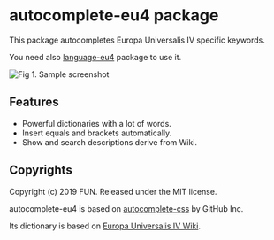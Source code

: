 # autocomplete-eu4 package

This package autocompletes Europa Universalis IV specific keywords.

You need also [language-eu4](https://github.com/oooFUNooo/language-eu4) package to use it.

![Fig 1. Sample screenshot](https://neo-event-horizon.com/wp-content/uploads/2019/03/autocomplete-eu4.png)

## Features

- Powerful dictionaries with a lot of words.
- Insert equals and brackets automatically.
- Show and search descriptions derive from Wiki.

## Copyrights

Copyright (c) 2019 FUN. Released under the MIT license.

autocomplete-eu4 is based on [autocomplete-css](https://github.com/atom/autocomplete-css) by GitHub Inc.

Its dictionary is based on [Europa Universalis IV Wiki](https://eu4.paradoxwikis.com).
